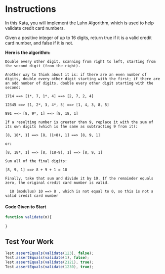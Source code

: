 # Instructions
In this Kata, you will implement the Luhn Algorithm, which is used to help validate credit card numbers.

Given a positive integer of up to 16 digits, return true if it is a valid credit card number, and false if it is not.

**Here is the algorithm:**
```text
Double every other digit, scanning from right to left, starting from the second digit (from the right).

Another way to think about it is: if there are an even number of digits, double every other digit starting with the first; if there are an odd number of digits, double every other digit starting with the second:

1714 ==> [1*, 7, 1*, 4] ==> [2, 7, 2, 4]

12345 ==> [1, 2*, 3, 4*, 5] ==> [1, 4, 3, 8, 5]

891 ==> [8, 9*, 1] ==> [8, 18, 1]

If a resulting number is greater than 9, replace it with the sum of its own digits (which is the same as subtracting 9 from it):

[8, 18*, 1] ==> [8, (1+8), 1] ==> [8, 9, 1]

or:

[8, 18*, 1] ==> [8, (18-9), 1] ==> [8, 9, 1]

Sum all of the final digits:

[8, 9, 1] ==> 8 + 9 + 1 = 18

Finally, take that sum and divide it by 10. If the remainder equals zero, the original credit card number is valid.

  18 (modulus) 10 ==> 8 , which is not equal to 0, so this is not a valid credit card number
```
  

#### Code Given to Start   
           
```javascript
function validate(n){
  
}
```    
## Test Your Work
```javascript
Test.assertEquals(validate(123), false);
Test.assertEquals(validate(1), false);
Test.assertEquals(validate(2121), true);
Test.assertEquals(validate(1230), true);
```
